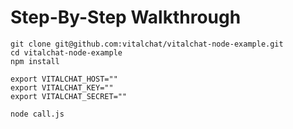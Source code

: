 # Step-By-Step Walkthrough
```
git clone git@github.com:vitalchat/vitalchat-node-example.git
cd vitalchat-node-example
npm install

export VITALCHAT_HOST=""
export VITALCHAT_KEY=""
export VITALCHAT_SECRET=""

node call.js
```